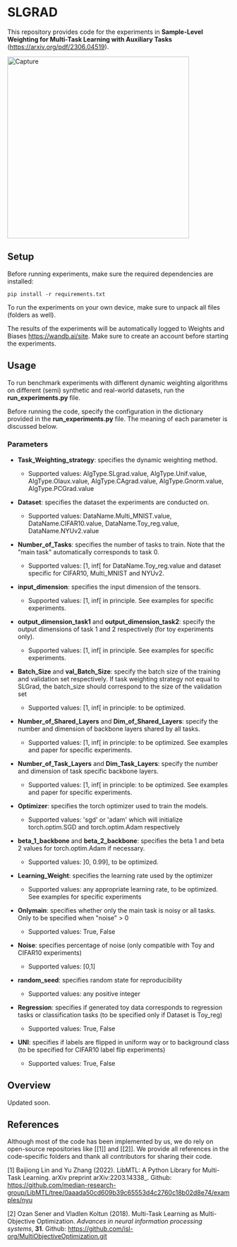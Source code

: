 # SLGRAD
This repository provides code for the experiments in **Sample-Level Weighting for Multi-Task Learning with Auxiliary Tasks** (https://arxiv.org/pdf/2306.04519).

<img width="412" alt="Capture" src="https://github.com/vub-dl/SLGrad/assets/108074099/2069dfcc-d7cc-4099-aa37-a8a48ef7d8c1">


## Setup

Before running experiments, make sure the required dependencies are installed:

```
pip install -r requirements.txt 
```

To run the experiments on your own device, make sure to unpack all files (folders as well). 

The results of the experiments will be automatically logged to Weights and Biases https://wandb.ai/site. Make sure to create an account before starting the experiments.   
## Usage

To run benchmark experiments with different dynamic weighting algorithms on different (semi) synthetic and real-world datasets, run the **run_experiments.py** file. 

Before running the code, specify the configuration in the dictionary provided in the  **run_experiments.py** file. The meaning of each parameter is discussed below. 

### Parameters

- **Task_Weighting_strategy**: specifies the dynamic weighting method.
  
  - Supported values: AlgType.SLgrad.value, AlgType.Unif.value, AlgType.Olaux.value, AlgType.CAgrad.value, AlgType.Gnorm.value, AlgType.PCGrad.value

- **Dataset**: specifies the dataset the experiments are conducted on.

  - Supported values: DataName.Multi_MNIST.value, DataName.CIFAR10.value, DataName.Toy_reg.value, DataName.NYUv2.value
    
- **Number_of_Tasks**: specifies the number of tasks to train. Note that the "main task" automatically corresponds to task 0.

  - Supported values: [1, inf[ for DataName.Toy_reg.value     and  dataset specific for CIFAR10, Multi_MNIST and NYUv2.
 
- **input_dimension**: specifies the input dimension of the tensors.
  
  - Supported values: [1, inf[ in principle. See examples for specific experiments.

-  **output_dimension_task1** and **output_dimension_task2**: specify the output dimensions of task 1 and 2 respectively (for toy experiments only).

    - Supported values: [1, inf[ in principle. See examples for specific experiments.

-  **Batch_Size** and **val_Batch_Size**: specify the batch size of the training and validation set respectively. If task weighting strategy not equal to SLGrad, the     batch_size should correspond to the size of the validation set
    - Supported values: [1, inf[ in principle: to be optimized.
 
-  **Number_of_Shared_Layers** and **Dim_of_Shared_Layers**: specify the number and dimension of backbone layers shared by all tasks.

    - Supported values: [1, inf[ in principle: to be optimized. See examples and paper for specific experiments.

-  **Number_of_Task_Layers** and **Dim_Task_Layers**: specify the number and dimension of task specific backbone layers.

   -  Supported values: [1, inf[ in principle: to be optimized. See examples and paper for specific experiments.

- **Optimizer**: specifies the torch optimizer used to train the models.

   - Supported values: 'sgd' or 'adam' which will initialize torch.optim.SGD and torch.optim.Adam respectively

- **beta_1_backbone** and **beta_2_backbone**: specifies the beta 1 and beta 2 values for torch.optim.Adam if necessary.
  
    - Supported values: ]0, 0.99], to be optimized.

- **Learning_Weight**: specifies the learning rate used by the optimizer

    - Supported values: any appropriate learning rate, to be optimized. See examples for specific experiments

- **Onlymain**: specifies whether only the main task is noisy or all tasks. Only to be specified when "noise" > 0

    - Supported values: True, False

- **Noise**: specifies percentage of noise (only compatible with Toy and CIFAR10 experiments)

    - Supported values: [0,1]
 
- **random_seed**: specifies random state for reproducibility

    - Supported values: any positive integer

- **Regression**: specifies if generated toy data corresponds to regression tasks or classification tasks (to be specified only if Dataset is Toy_reg)

    - Supported values: True, False
      
- **UNI**: specifies if labels are flipped in uniform way or to background class (to be specified for CIFAR10 label flip experiments)

   - Supported values: True, False
  

## Overview

Updated soon.

## References
Although most of the code has been implemented by us, we do rely on open-source repositories like [[1]] and [[2]].
We provide all references in the code-specific folders and thank all contributors for sharing their code. 

<a id="1">[1]</a> 
Baijiong Lin and Yu Zhang (2022). 
LibMTL: A Python Library for Multi-Task Learning. 
arXiv preprint arXiv:2203.14338_.
Github: https://github.com/median-research-group/LibMTL/tree/0aaada50cd609b39c65553d4c2760c18b02d8e74/examples/nyu 

<a id="2">[2]</a> 
Ozan Sener and Vladlen Koltun (2018).
Multi-Task Learning as Multi-Objective Optimization. 
*Advances in neural information processing systems*, **31**. 
Github: https://github.com/isl-org/MultiObjectiveOptimization.git

